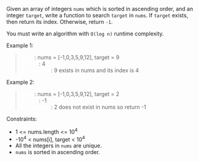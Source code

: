 Given an array of integers `nums` which is sorted in ascending order, and an integer `target`, write a function to search `target` in `nums`. If `target` exists, then return its index. Otherwise, return `-1`.

You must write an algorithm with `O(log n)` runtime complexity.

Example 1:

> <span style="color: white;">Input</span>: nums = [-1,0,3,5,9,12], target = 9<br>
> <span style="color: white;">Output</span>: 4<br>
> <span style="color: white;">Explanation</span>: 9 exists in nums and its index is 4

Example 2:

> <span style="color: white;">Input</span>: nums = [-1,0,3,5,9,12], target = 2<br>
> <span style="color: white;">Output</span>: -1<br>
> <span style="color: white;">Explanation</span>: 2 does not exist in nums so return -1

Constraints:

- 1 <= nums.length <= 10<sup>4</sup>
- -10<sup>4</sup> < nums[i], target < 10<sup>4</sup>
- All the integers in `nums` are unique.
- `nums` is sorted in ascending order.
